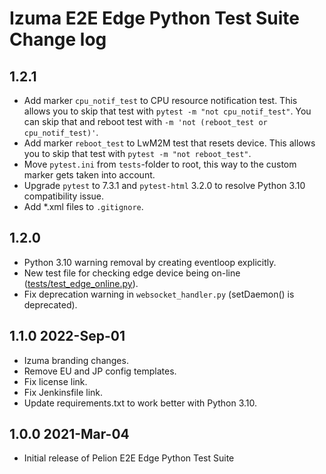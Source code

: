 # Izuma E2E Edge Python Test Suite Change log

## 1.2.1
- Add marker `cpu_notif_test` to CPU resource notification test. This allows you to skip that test with `pytest -m "not cpu_notif_test"`. You can skip that and reboot test with `-m 'not (reboot_test or cpu_notif_test)'`.
- Add marker `reboot_test` to LwM2M test that resets device. This allows you to skip that test with `pytest -m "not reboot_test"`.
- Move `pytest.ini` from `tests`-folder to root, this way to the custom marker gets taken into account.
- Upgrade `pytest` to 7.3.1 and `pytest-html` 3.2.0 to resolve Python 3.10 compatibility issue.
- Add *.xml files to `.gitignore`.

## 1.2.0
- Python 3.10 warning removal by creating eventloop explicitly.
- New test file for checking edge device being on-line ([tests/test_edge_online.py](test/test_edge_online.py)).
- Fix deprecation warning in `websocket_handler.py` (setDaemon() is deprecated).

## 1.1.0  2022-Sep-01
- Izuma branding changes.
- Remove EU and JP config templates.
- Fix license link.
- Fix Jenkinsfile link.
- Update requirements.txt to work better with Python 3.10.

## 1.0.0  2021-Mar-04
- Initial release of Pelion E2E Edge Python Test Suite
